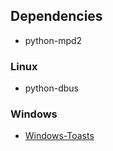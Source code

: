 ## Dependencies
- python-mpd2
### Linux
- python-dbus
### Windows
- [Windows-Toasts](https://pypi.org/project/Windows-Toasts/)